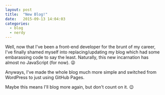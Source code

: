 ```yaml
---
layout: post
title:  "New Blog!"
date:   2015-09-13 14:04:03
categories:
  - blog
  - nerdy
---
```

Well, now that I've been a front-end developer for the brunt of my career, I've finally shamed myself into replacing/updating my blog which had some embarassing code to say the least. Naturally, this new incarnation has almost no JavaScript (for now). :stuck_out_tongue_winking_eye:

Anyways, I've made the whole blog much more simple and switched from WordPress to just using GitHub Pages.

Maybe this means I'll blog more again, but don't count on it. :wink:

